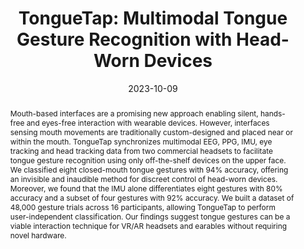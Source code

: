 ---
title: "TongueTap: Multimodal Tongue Gesture Recognition with Head-Worn Devices"
teaser: "/images/tonguetap.png"
date: "2023-10-09"
collection: publications
authors: "<b>Tan Gemicioglu</b>, R. Michael Winters, Yu-Te Wang, Thomas M. Gable, Ivan J. Tashev"
venue: "International Conference on Multimodal Interaction (ICMI'23)"
abstract: "Mouth-based interfaces are a promising new approach enabling silent, hands-free and eyes-free interaction with wearable devices. However, interfaces sensing mouth movements are traditionally custom-designed and placed near or within the mouth. TongueTap synchronizes multimodal EEG, PPG, IMU, eye tracking and head tracking data from two commercial headsets to facilitate tongue gesture recognition using only off-the-shelf devices on the upper face. We classified eight closed-mouth tongue gestures with 94% accuracy, offering an invisible and inaudible method for discreet control of head-worn devices. Moreover, we found that the IMU alone differentiates eight gestures with 80% accuracy and a subset of four gestures with 92% accuracy. We built a dataset of 48,000 gesture trials across 16 participants, allowing TongueTap to perform user-independent classification. Our findings suggest tongue gestures can be a viable interaction technique for VR/AR headsets and earables without requiring novel hardware."
link: "/files/papers/TongueTap_ICMI_2023.pdf"
category: full-paper
tags: [sensing, subtle-interaction, gesture]
links:
- [doi, doi, https://doi.org/10.1145/3577190.3614120]
- [paper, pdf, /files/papers/TongueTap_ICMI_2023.pdf]
- [dataset, code, https://zenodo.org/record/8247217]
---